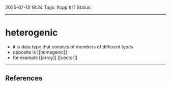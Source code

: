 
2025-07-13 18:24
Tags: #cpp #IT
Status:

---
# heterogenic
- it is data type that consists of members of different types
- opposite is [[homegenic]]
- for example [[array]] [[vector]]

---
## References




